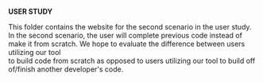 **USER STUDY**

This folder contains the website for the second scenario in the user study. In the second scenario, the user will complete previous code instead of make it from scratch. We hope to evaluate the difference between users utilizing our tool  
to build code from scratch as opposed to users utilizing our tool to build off of/finish another developer's code.   
